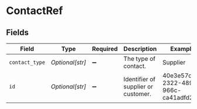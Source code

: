 # ContactRef


## Fields

| Field                                | Type                                 | Required                             | Description                          | Example                              |
| ------------------------------------ | ------------------------------------ | ------------------------------------ | ------------------------------------ | ------------------------------------ |
| `contact_type`                       | *Optional[str]*                      | :heavy_minus_sign:                   | The type of contact.                 | Supplier                             |
| `id`                                 | *Optional[str]*                      | :heavy_minus_sign:                   | Identifier of supplier or customer.  | 40e3e57c-2322-4898-966c-ca41adfd23fd |